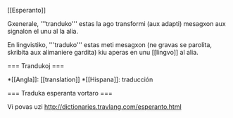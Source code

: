 [[Esperanto]]

Gxenerale, '''tranduko''' estas la ago transformi (aux adapti) mesagxon aux signalon el unu al la alia.

En lingvistiko, '''traduko''' estas meti mesagxon (ne gravas se parolita, skribita aux alimaniere gardita) kiu aperas en unu [[lingvo]] al alia. 

=== Trandukoj ===

*[[Angla]]: [[translation]]
*[[Hispana]]: traducción

=== Traduka esperanta vortaro ===

Vi povas uzi http://dictionaries.travlang.com/esperanto.html